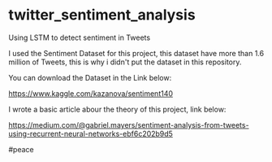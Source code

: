 # twitter_sentiment_analysis
Using LSTM to detect sentiment in Tweets

I used the Sentiment Dataset for this project, this dataset have more than 1.6 million of Tweets, this is why i didn't put the dataset in this repository.

You can download the Dataset in the Link below:

https://www.kaggle.com/kazanova/sentiment140

I wrote a basic article abour the theory of this project, link below:

https://medium.com/@gabriel.mayers/sentiment-analysis-from-tweets-using-recurrent-neural-networks-ebf6c202b9d5

#peace
